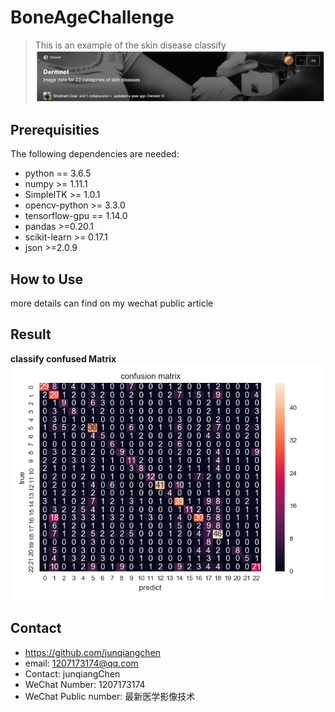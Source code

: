 # BoneAgeChallenge
> This is an example of the skin disease classify
![](图片1.png)

## Prerequisities
The following dependencies are needed:
- python == 3.6.5
- numpy >= 1.11.1
- SimpleITK >= 1.0.1
- opencv-python >= 3.3.0
- tensorflow-gpu == 1.14.0
- pandas >=0.20.1
- scikit-learn >= 0.17.1
- json >=2.0.9

## How to Use
more details can find on my wechat public article

## Result
**classify confused Matrix**
![](交叉熵混淆矩阵.png)

## Contact
* https://github.com/junqiangchen
* email: 1207173174@qq.com
* Contact: junqiangChen
* WeChat Number: 1207173174
* WeChat Public number: 最新医学影像技术
